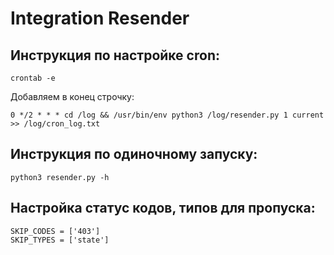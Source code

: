 # Integration Resender

## Инструкция по настройке cron:
```
crontab -e
```

Добавляем в конец строчку:
```
0 */2 * * * cd /log && /usr/bin/env python3 /log/resender.py 1 current >> /log/cron_log.txt
```

## Инструкция по одиночному запуску:
```
python3 resender.py -h
```

## Настройка статус кодов, типов для пропуска:
```
SKIP_CODES = ['403']
SKIP_TYPES = ['state']
```
